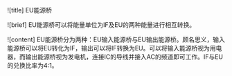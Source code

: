 ![title]
EU能源桥

![brief]
EU能源桥可以将能量单位为IF及EU的两种能量进行相互转换。

![content]
EU能源桥分为两种：EU输入能源桥与EU输出能源桥。顾名思义，输入能源桥可以将EU转化为IF，输出可以将IF转换为EU。可以将输入能源桥视为用电器，而输出能源桥视为发电机，连接IC的导线并接入AC的频道即可工作。IF与EU的兑换比率为4:1。